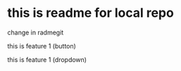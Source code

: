 # this is readme for local repo
change in radmegit
<p>this is feature 1 (button)</p>
<p>this is feature 1 (dropdown)</P>

